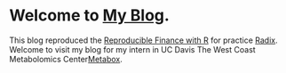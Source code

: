 # Welcome to [My Blog](https://hushuli.github.io/Blog/).

This blog reproduced the [Reproducible Finance with R](https://beta.rstudioconnect.com/content/3776/) for practice [Radix](https://rstudio.github.io/radix/blog.html). Welcome to visit my blog for my intern in UC Davis The West Coast Metabolomics Center[Metabox](https://hushuli.github.io/Metabox-Blog.github.io/).
